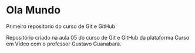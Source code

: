 # Ola Mundo
Primeiro repositorio do curso de Git e GitHub

Repositório criado na aula 05 do curso de Git e GitHub da plataforma Curso em Vídeo com o professor Gustavo Guanabara.